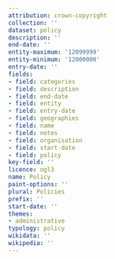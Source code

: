 ```yaml
---
attribution: crown-copyright
collection: ''
dataset: policy
description: ''
end-date: ''
entity-maximum: '12099999'
entity-minimum: '12000000'
entry-date: ''
fields:
- field: categories
- field: description
- field: end-date
- field: entity
- field: entry-date
- field: geographies
- field: name
- field: notes
- field: organisation
- field: start-date
- field: policy
key-field: ''
licence: ogl3
name: Policy
paint-options: ''
plural: Policies
prefix: ''
start-date: ''
themes:
- administrative
typology: policy
wikidata: ''
wikipedia: ''
---
```


